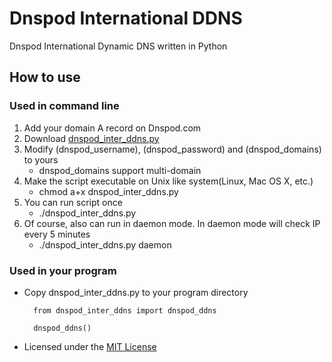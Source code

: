 Dnspod International DDNS
=================

Dnspod International Dynamic DNS written in Python

## How to use

### Used in command line

1. Add your domain A record on Dnspod.com
2. Download [dnspod_inter_ddns.py](https://raw.github.com/jenson-shi/dnspod_inter_ddns/master/dnspod_inter_ddns.py)
3. Modify (dnspod_username), (dnspod_password) and (dnspod_domains) to yours
	* dnspod_domains support multi-domain
4. Make the script executable on Unix like system(Linux, Mac OS X, etc.)
	* chmod a+x dnspod_inter_ddns.py
5. You can run script once
	* ./dnspod_inter_ddns.py
6. Of course, also can run in daemon mode. In daemon mode will check IP every 5 minutes
	* ./dnspod_inter_ddns.py daemon

### Used in your program

* Copy dnspod_inter_ddns.py to your program directory

		from dnspod_inter_ddns import dnspod_ddns
	
		dnspod_ddns()

* Licensed under the [MIT License](http://opensource.org/licenses/mit-license.php)
